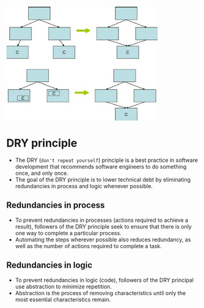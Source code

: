 
![img.png](assests/dry_img.png)

# DRY principle
- The DRY (`don't repeat yourself`) principle is a best practice in software development that recommends software engineers to do something once, and only once.
- The goal of the DRY principle is to lower technical debt by eliminating redundancies in process and logic whenever possible.

## Redundancies in process
- To prevent redundancies in processes (actions required to achieve a result), followers of the DRY principle seek to ensure that there is only one way to complete a particular process. 
- Automating the steps wherever possible also reduces redundancy, as well as the number of actions required to complete a task.

## Redundancies in logic
- To prevent redundancies in logic (code), followers of the DRY principal use abstraction to minimize repetition. 
- Abstraction is the process of removing characteristics until only the most essential characteristics remain.